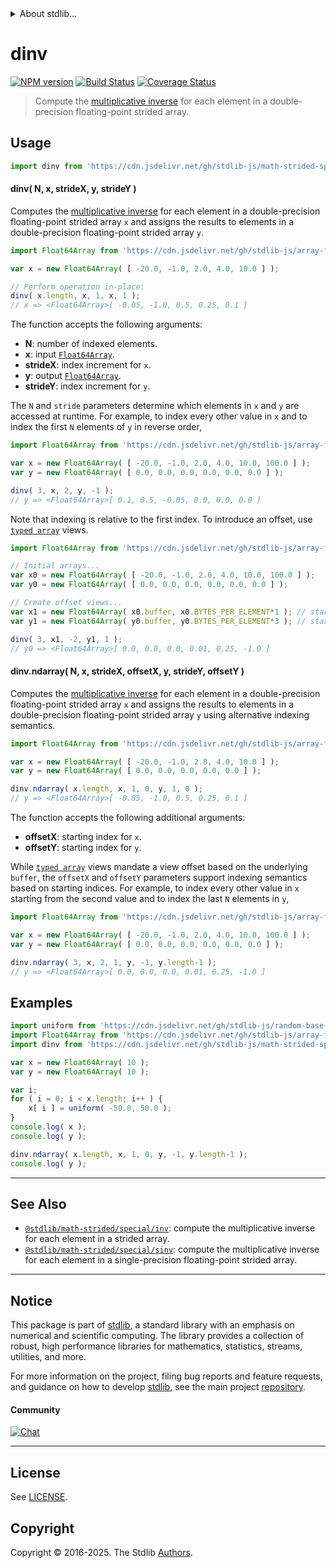 <!--

@license Apache-2.0

Copyright (c) 2020 The Stdlib Authors.

Licensed under the Apache License, Version 2.0 (the "License");
you may not use this file except in compliance with the License.
You may obtain a copy of the License at

   http://www.apache.org/licenses/LICENSE-2.0

Unless required by applicable law or agreed to in writing, software
distributed under the License is distributed on an "AS IS" BASIS,
WITHOUT WARRANTIES OR CONDITIONS OF ANY KIND, either express or implied.
See the License for the specific language governing permissions and
limitations under the License.

-->


<details>
  <summary>
    About stdlib...
  </summary>
  <p>We believe in a future in which the web is a preferred environment for numerical computation. To help realize this future, we've built stdlib. stdlib is a standard library, with an emphasis on numerical and scientific computation, written in JavaScript (and C) for execution in browsers and in Node.js.</p>
  <p>The library is fully decomposable, being architected in such a way that you can swap out and mix and match APIs and functionality to cater to your exact preferences and use cases.</p>
  <p>When you use stdlib, you can be absolutely certain that you are using the most thorough, rigorous, well-written, studied, documented, tested, measured, and high-quality code out there.</p>
  <p>To join us in bringing numerical computing to the web, get started by checking us out on <a href="https://github.com/stdlib-js/stdlib">GitHub</a>, and please consider <a href="https://opencollective.com/stdlib">financially supporting stdlib</a>. We greatly appreciate your continued support!</p>
</details>

# dinv

[![NPM version][npm-image]][npm-url] [![Build Status][test-image]][test-url] [![Coverage Status][coverage-image]][coverage-url] <!-- [![dependencies][dependencies-image]][dependencies-url] -->

> Compute the [multiplicative inverse][@stdlib/math/base/special/inv] for each element in a double-precision floating-point strided array.

<section class="intro">

</section>

<!-- /.intro -->



<section class="usage">

## Usage

```javascript
import dinv from 'https://cdn.jsdelivr.net/gh/stdlib-js/math-strided-special-dinv@deno/mod.js';
```

#### dinv( N, x, strideX, y, strideY )

Computes the [multiplicative inverse][@stdlib/math/base/special/inv] for each element in a double-precision floating-point strided array `x` and assigns the results to elements in a double-precision floating-point strided array `y`.

```javascript
import Float64Array from 'https://cdn.jsdelivr.net/gh/stdlib-js/array-float64@deno/mod.js';

var x = new Float64Array( [ -20.0, -1.0, 2.0, 4.0, 10.0 ] );

// Perform operation in-place:
dinv( x.length, x, 1, x, 1 );
// x => <Float64Array>[ -0.05, -1.0, 0.5, 0.25, 0.1 ]
```

The function accepts the following arguments:

-   **N**: number of indexed elements.
-   **x**: input [`Float64Array`][@stdlib/array/float64].
-   **strideX**: index increment for `x`.
-   **y**: output [`Float64Array`][@stdlib/array/float64].
-   **strideY**: index increment for `y`.

The `N` and `stride` parameters determine which elements in `x` and `y` are accessed at runtime. For example, to index every other value in `x` and to index the first `N` elements of `y` in reverse order,

```javascript
import Float64Array from 'https://cdn.jsdelivr.net/gh/stdlib-js/array-float64@deno/mod.js';

var x = new Float64Array( [ -20.0, -1.0, 2.0, 4.0, 10.0, 100.0 ] );
var y = new Float64Array( [ 0.0, 0.0, 0.0, 0.0, 0.0, 0.0 ] );

dinv( 3, x, 2, y, -1 );
// y => <Float64Array>[ 0.1, 0.5, -0.05, 0.0, 0.0, 0.0 ]
```

Note that indexing is relative to the first index. To introduce an offset, use [`typed array`][@stdlib/array/float64] views.

```javascript
import Float64Array from 'https://cdn.jsdelivr.net/gh/stdlib-js/array-float64@deno/mod.js';

// Initial arrays...
var x0 = new Float64Array( [ -20.0, -1.0, 2.0, 4.0, 10.0, 100.0 ] );
var y0 = new Float64Array( [ 0.0, 0.0, 0.0, 0.0, 0.0, 0.0 ] );

// Create offset views...
var x1 = new Float64Array( x0.buffer, x0.BYTES_PER_ELEMENT*1 ); // start at 2nd element
var y1 = new Float64Array( y0.buffer, y0.BYTES_PER_ELEMENT*3 ); // start at 4th element

dinv( 3, x1, -2, y1, 1 );
// y0 => <Float64Array>[ 0.0, 0.0, 0.0, 0.01, 0.25, -1.0 ]
```

#### dinv.ndarray( N, x, strideX, offsetX, y, strideY, offsetY )

Computes the [multiplicative inverse][@stdlib/math/base/special/inv] for each element in a double-precision floating-point strided array `x` and assigns the results to elements in a double-precision floating-point strided array `y` using alternative indexing semantics.

```javascript
import Float64Array from 'https://cdn.jsdelivr.net/gh/stdlib-js/array-float64@deno/mod.js';

var x = new Float64Array( [ -20.0, -1.0, 2.0, 4.0, 10.0 ] );
var y = new Float64Array( [ 0.0, 0.0, 0.0, 0.0, 0.0 ] );

dinv.ndarray( x.length, x, 1, 0, y, 1, 0 );
// y => <Float64Array>[ -0.05, -1.0, 0.5, 0.25, 0.1 ]
```

The function accepts the following additional arguments:

-   **offsetX**: starting index for `x`.
-   **offsetY**: starting index for `y`.

While [`typed array`][@stdlib/array/float64] views mandate a view offset based on the underlying `buffer`, the `offsetX` and `offsetY` parameters support indexing semantics based on starting indices. For example, to index every other value in `x` starting from the second value and to index the last `N` elements in `y`,

```javascript
import Float64Array from 'https://cdn.jsdelivr.net/gh/stdlib-js/array-float64@deno/mod.js';

var x = new Float64Array( [ -20.0, -1.0, 2.0, 4.0, 10.0, 100.0 ] );
var y = new Float64Array( [ 0.0, 0.0, 0.0, 0.0, 0.0, 0.0 ] );

dinv.ndarray( 3, x, 2, 1, y, -1, y.length-1 );
// y => <Float64Array>[ 0.0, 0.0, 0.0, 0.01, 0.25, -1.0 ]
```

</section>

<!-- /.usage -->

<section class="notes">

</section>

<!-- /.notes -->

<section class="examples">

## Examples

<!-- eslint no-undef: "error" -->

```javascript
import uniform from 'https://cdn.jsdelivr.net/gh/stdlib-js/random-base-uniform@deno/mod.js';
import Float64Array from 'https://cdn.jsdelivr.net/gh/stdlib-js/array-float64@deno/mod.js';
import dinv from 'https://cdn.jsdelivr.net/gh/stdlib-js/math-strided-special-dinv@deno/mod.js';

var x = new Float64Array( 10 );
var y = new Float64Array( 10 );

var i;
for ( i = 0; i < x.length; i++ ) {
    x[ i ] = uniform( -50.0, 50.0 );
}
console.log( x );
console.log( y );

dinv.ndarray( x.length, x, 1, 0, y, -1, y.length-1 );
console.log( y );
```

</section>

<!-- /.examples -->

<!-- C interface documentation. -->



<!-- Section for related `stdlib` packages. Do not manually edit this section, as it is automatically populated. -->

<section class="related">

* * *

## See Also

-   <span class="package-name">[`@stdlib/math-strided/special/inv`][@stdlib/math/strided/special/inv]</span><span class="delimiter">: </span><span class="description">compute the multiplicative inverse for each element in a strided array.</span>
-   <span class="package-name">[`@stdlib/math-strided/special/sinv`][@stdlib/math/strided/special/sinv]</span><span class="delimiter">: </span><span class="description">compute the multiplicative inverse for each element in a single-precision floating-point strided array.</span>

</section>

<!-- /.related -->

<!-- Section for all links. Make sure to keep an empty line after the `section` element and another before the `/section` close. -->


<section class="main-repo" >

* * *

## Notice

This package is part of [stdlib][stdlib], a standard library with an emphasis on numerical and scientific computing. The library provides a collection of robust, high performance libraries for mathematics, statistics, streams, utilities, and more.

For more information on the project, filing bug reports and feature requests, and guidance on how to develop [stdlib][stdlib], see the main project [repository][stdlib].

#### Community

[![Chat][chat-image]][chat-url]

---

## License

See [LICENSE][stdlib-license].


## Copyright

Copyright &copy; 2016-2025. The Stdlib [Authors][stdlib-authors].

</section>

<!-- /.stdlib -->

<!-- Section for all links. Make sure to keep an empty line after the `section` element and another before the `/section` close. -->

<section class="links">

[npm-image]: http://img.shields.io/npm/v/@stdlib/math-strided-special-dinv.svg
[npm-url]: https://npmjs.org/package/@stdlib/math-strided-special-dinv

[test-image]: https://github.com/stdlib-js/math-strided-special-dinv/actions/workflows/test.yml/badge.svg?branch=main
[test-url]: https://github.com/stdlib-js/math-strided-special-dinv/actions/workflows/test.yml?query=branch:main

[coverage-image]: https://img.shields.io/codecov/c/github/stdlib-js/math-strided-special-dinv/main.svg
[coverage-url]: https://codecov.io/github/stdlib-js/math-strided-special-dinv?branch=main

<!--

[dependencies-image]: https://img.shields.io/david/stdlib-js/math-strided-special-dinv.svg
[dependencies-url]: https://david-dm.org/stdlib-js/math-strided-special-dinv/main

-->

[chat-image]: https://img.shields.io/gitter/room/stdlib-js/stdlib.svg
[chat-url]: https://app.gitter.im/#/room/#stdlib-js_stdlib:gitter.im

[stdlib]: https://github.com/stdlib-js/stdlib

[stdlib-authors]: https://github.com/stdlib-js/stdlib/graphs/contributors

[umd]: https://github.com/umdjs/umd
[es-module]: https://developer.mozilla.org/en-US/docs/Web/JavaScript/Guide/Modules

[deno-url]: https://github.com/stdlib-js/math-strided-special-dinv/tree/deno
[deno-readme]: https://github.com/stdlib-js/math-strided-special-dinv/blob/deno/README.md
[umd-url]: https://github.com/stdlib-js/math-strided-special-dinv/tree/umd
[umd-readme]: https://github.com/stdlib-js/math-strided-special-dinv/blob/umd/README.md
[esm-url]: https://github.com/stdlib-js/math-strided-special-dinv/tree/esm
[esm-readme]: https://github.com/stdlib-js/math-strided-special-dinv/blob/esm/README.md
[branches-url]: https://github.com/stdlib-js/math-strided-special-dinv/blob/main/branches.md

[stdlib-license]: https://raw.githubusercontent.com/stdlib-js/math-strided-special-dinv/main/LICENSE

[@stdlib/array/float64]: https://github.com/stdlib-js/array-float64/tree/deno

[@stdlib/math/base/special/inv]: https://github.com/stdlib-js/math-base-special-inv/tree/deno

<!-- <related-links> -->

[@stdlib/math/strided/special/inv]: https://github.com/stdlib-js/math-strided-special-inv/tree/deno

[@stdlib/math/strided/special/sinv]: https://github.com/stdlib-js/math-strided-special-sinv/tree/deno

<!-- </related-links> -->

</section>

<!-- /.links -->
